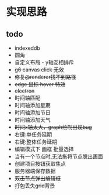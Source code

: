 # 实现思路

## todo

- indexeddb
- 圆角
- 自定义布局 - y轴互相排斥
- ~~g6 canvas click 无效~~
- ~~修复@renderer找不到路径~~
- ~~edge 鼠标 hover 特效~~
- ~~electron~~
- ~~时间轴匹配~~
- 时间轴添加星期
- 时间轴添加节日
- 时间轴添加天气
- ~~时间x轴太大，graph绘制出现bug~~
- 右键:单任务延期
- 右键:整体任务延期
- 编辑模式下 画框 批量选择
- 当有一个节点时,无法拖将节点脱出画面
- 创建项目按钮获取焦点
- 服务器端保存数据
- ~~双击节点弹出编辑框~~
- ~~打包丢失grid背景~~
